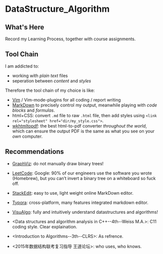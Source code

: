 # DataStructure_Algorithm
## What's Here
Record my Learning Process, together with course assignments.

## Tool Chain
I am addicted to:
- working with *plain text* files
- seperation between *content* and *styles*

Therefore the tool chain of my choice is like:
- [Vim](www.vim.org) / Vim-mode-plugins for all coding / report writing
- [MarkDown](https://daringfireball.net/projects/markdown) to precisely control
my output, meanwhile playing with *code blocks* and *formulas*.
- html+CSS: convert `.md` file to raw `.html` file, then add styles using
`<link rel="stylesheet" href="dir/my_style.css">`.
- [wkhtmltopdf](http://wkhtmltopdf.org/): the best html-to-pdf converter *throughout the world*, which
 can ensure the output PDF is the same as what you see on your *own* computer.

## Recommendations
- [GraphViz](http://www.graphviz.org/): do not manually draw binary trees!
- [LeetCode](https://leetcode.com/problems/invert-binary-tree/): Google: 90% of our engineers 
use the software you wrote (Homebrew), but you can’t invert a binary tree on a whiteboard so fuck off.
- [StackEdit](https://stackedit.io/): easy to use, light weight online MarkDown editor.
- [Typora](www.typora.io): cross-platform, many features integrated markdown editor.

- [VisuAlgo](http://visualgo.net/): fully and intuitively understand datastructures and algorithms!

- \<Data structures and algorithm analysis in C++--4th--Weiss M.A.\>: C11 coding style.
Clear explaination.
- \<Introduction to Algorithms--3th--CLRS\>: As refrence.
- \<2015年数据结构联考复习指导 王道论坛\>: who uses, who knows.

